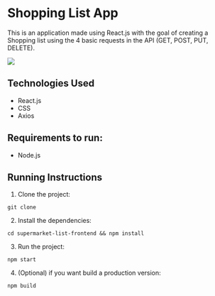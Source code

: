 # Shopping List App

This is an application made using React.js with the goal of creating a Shopping list using the 4 basic requests in the API (GET, POST, PUT, DELETE).

<p>
    <img heigth="500" src="https://github.com/AndreMiller97/supermarkt-list-frontend/blob/master/public/images/preview.gif"/>
</p>

## Technologies Used

- React.js
- CSS
- Axios

## Requirements to run:

- Node.js

## Running Instructions

1. Clone the project:

```
git clone
```

2. Install the dependencies:

```
cd supermarket-list-frontend && npm install
```

3. Run the project:

```
npm start
```

4. (Optional) if you want build a production version:

```
npm build
```
